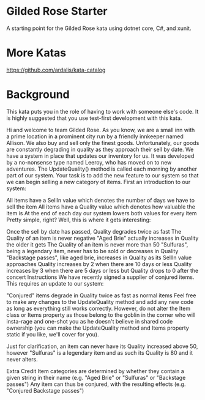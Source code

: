 # Gilded Rose Starter

A starting point for the Gilded Rose kata using dotnet core, C#, and xunit.

# More Katas

https://github.com/ardalis/kata-catalog

# Background

This kata puts you in the role of having to work with someone else's code. It is highly suggested that you use test-first development with this kata.

Hi and welcome to team Gilded Rose. As you know, we are a small inn with a prime location in a prominent city run by a friendly innkeeper named Allison. We also buy and sell only the finest goods. Unfortunately, our goods are constantly degrading in quality as they approach their sell by date. We have a system in place that updates our inventory for us. It was developed by a no-nonsense type named Leeroy, who has moved on to new adventures. The UpdateQuality() method is called each morning by another part of our system. Your task is to add the new feature to our system so that we can begin selling a new category of items. First an introduction to our system:

All items have a SellIn value which denotes the number of days we have to sell the item
All items have a Quality value which denotes how valuable the item is
At the end of each day our system lowers both values for every item
Pretty simple, right? Well, this is where it gets interesting:

Once the sell by date has passed, Quality degrades twice as fast
The Quality of an item is never negative
"Aged Brie" actually increases in Quality the older it gets
The Quality of an item is never more than 50
"Sulfuras", being a legendary item, never has to be sold or decreases in Quality
"Backstage passes", like aged brie, increases in Quality as its SellIn value approaches
Quality increases by 2 when there are 10 days or less
Quality increases by 3 when there are 5 days or less
but Quality drops to 0 after the concert
Instructions
We have recently signed a supplier of conjured items. This requires an update to our system:

"Conjured" items degrade in Quality twice as fast as normal items
Feel free to make any changes to the UpdateQuality method and add any new code as long as everything still works correctly. However, do not alter the Item class or Items property as those belong to the goblin in the corner who will insta-rage and one-shot you as he doesn't believe in shared code ownership (you can make the UpdateQuality method and Items property static if you like, we'll cover for you).

Just for clarification, an item can never have its Quality increased above 50, however "Sulfuras" is a legendary item and as such its Quality is 80 and it never alters.

Extra Credit
Item categories are determined by whether they contain a given string in their name (e.g. "Aged Brie" or "Sulfuras" or "Backstage passes")
Any item can thus be conjured, with the resulting effects (e.g. "Conjured Backstage passes")
